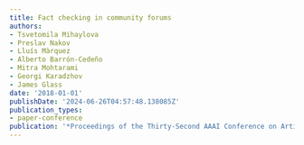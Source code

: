 ```yaml
---
title: Fact checking in community forums
authors:
- Tsvetomila Mihaylova
- Preslav Nakov
- Lluís Màrquez
- Alberto Barrón-Cedeño
- Mitra Mohtarami
- Georgi Karadzhov
- James Glass
date: '2018-01-01'
publishDate: '2024-06-26T04:57:48.138085Z'
publication_types:
- paper-conference
publication: '*Proceedings of the Thirty-Second AAAI Conference on Artificial Intelligence*'
---
```

